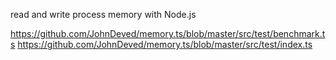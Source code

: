 read and write process memory with Node.js

https://github.com/JohnDeved/memory.ts/blob/master/src/test/benchmark.ts
https://github.com/JohnDeved/memory.ts/blob/master/src/test/index.ts
